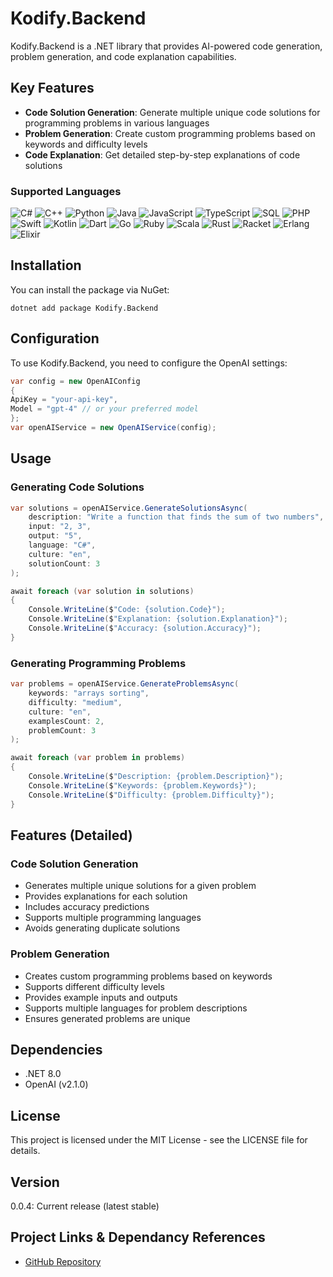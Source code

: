 # Kodify.Backend

Kodify.Backend is a .NET library that provides AI-powered code generation, problem generation, and code explanation capabilities.

## Key Features

- **Code Solution Generation**: Generate multiple unique code solutions for programming problems in various languages
- **Problem Generation**: Create custom programming problems based on keywords and difficulty levels
- **Code Explanation**: Get detailed step-by-step explanations of code solutions

### Supported Languages

![C#](https://img.shields.io/badge/c%23-%23239120.svg?style=for-the-badge&logo=c-sharp&logoColor=white) ![C++](https://img.shields.io/badge/c++-%2300599C.svg?style=for-the-badge&logo=c%2B%2B&logoColor=white) ![Python](https://img.shields.io/badge/python-3670A0?style=for-the-badge&logo=python&logoColor=ffdd54) ![Java](https://img.shields.io/badge/java-%23ED8B00.svg?style=for-the-badge&logo=openjdk&logoColor=white) ![JavaScript](https://img.shields.io/badge/javascript-%23323330.svg?style=for-the-badge&logo=javascript&logoColor=%23F7DF1E) ![TypeScript](https://img.shields.io/badge/typescript-%23007ACC.svg?style=for-the-badge&logo=typescript&logoColor=white)
![SQL](https://img.shields.io/badge/sql-%2307405e.svg?style=for-the-badge&logo=postgresql&logoColor=white) ![PHP](https://img.shields.io/badge/php-%23777BB4.svg?style=for-the-badge&logo=php&logoColor=white) ![Swift](https://img.shields.io/badge/swift-F54A2A?style=for-the-badge&logo=swift&logoColor=white) ![Kotlin](https://img.shields.io/badge/kotlin-%237F52FF.svg?style=for-the-badge&logo=kotlin&logoColor=white) ![Dart](https://img.shields.io/badge/dart-%230175C2.svg?style=for-the-badge&logo=dart&logoColor=white) ![Go](https://img.shields.io/badge/go-%2300ADD8.svg?style=for-the-badge&logo=go&logoColor=white)
![Ruby](https://img.shields.io/badge/ruby-%23CC342D.svg?style=for-the-badge&logo=ruby&logoColor=white) ![Scala](https://img.shields.io/badge/scala-%23DC322F.svg?style=for-the-badge&logo=scala&logoColor=white) ![Rust](https://img.shields.io/badge/rust-%23000000.svg?style=for-the-badge&logo=rust&logoColor=white) ![Racket](https://img.shields.io/badge/racket-%23A0522D.svg?style=for-the-badge&logo=racket&logoColor=white) ![Erlang](https://img.shields.io/badge/erlang-%23A90533.svg?style=for-the-badge&logo=erlang&logoColor=white) ![Elixir](https://img.shields.io/badge/elixir-%234B275F.svg?style=for-the-badge&logo=elixir&logoColor=white)
## Installation

You can install the package via NuGet:


```shell
dotnet add package Kodify.Backend
```
## Configuration

To use Kodify.Backend, you need to configure the OpenAI settings:


```csharp
var config = new OpenAIConfig
{
ApiKey = "your-api-key",
Model = "gpt-4" // or your preferred model
};
var openAIService = new OpenAIService(config);
```

## Usage

### Generating Code Solutions
```csharp
var solutions = openAIService.GenerateSolutionsAsync(
    description: "Write a function that finds the sum of two numbers",
    input: "2, 3",
    output: "5",
    language: "C#",
    culture: "en",
    solutionCount: 3
);

await foreach (var solution in solutions)
{
    Console.WriteLine($"Code: {solution.Code}");
    Console.WriteLine($"Explanation: {solution.Explanation}");
    Console.WriteLine($"Accuracy: {solution.Accuracy}");
}
```

### Generating Programming Problems

```csharp
var problems = openAIService.GenerateProblemsAsync(
    keywords: "arrays sorting",
    difficulty: "medium",
    culture: "en",
    examplesCount: 2,
    problemCount: 3
);

await foreach (var problem in problems)
{
    Console.WriteLine($"Description: {problem.Description}");
    Console.WriteLine($"Keywords: {problem.Keywords}");
    Console.WriteLine($"Difficulty: {problem.Difficulty}");
}
```

## Features (Detailed)

### Code Solution Generation
- Generates multiple unique solutions for a given problem
- Provides explanations for each solution
- Includes accuracy predictions
- Supports multiple programming languages
- Avoids generating duplicate solutions

### Problem Generation
- Creates custom programming problems based on keywords
- Supports different difficulty levels
- Provides example inputs and outputs
- Supports multiple languages for problem descriptions
- Ensures generated problems are unique

## Dependencies

- .NET 8.0
- OpenAI (v2.1.0)

## License

This project is licensed under the MIT License - see the LICENSE file for details.

## Version

 0.0.4: Current release (latest stable)
## Project Links & Dependancy References

- [GitHub Repository](https://github.com/mhrstv/kodify.backend)